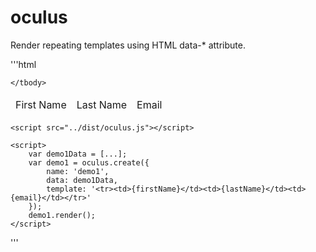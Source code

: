 # oculus
Render repeating templates using HTML data-* attribute.

'''html

<table>
    <thead>
        <tr>
            <td>First Name</td>
            <td>Last Name</td>
            <td>Email</td>
        </tr>
    </thead>
    <tbody data-oculus="demo1">

    </tbody>
</table>


    <script src="../dist/oculus.js"></script>

    <script>
        var demo1Data = [...];
        var demo1 = oculus.create({
            name: 'demo1',
            data: demo1Data,
            template: '<tr><td>{firstName}</td><td>{lastName}</td><td>{email}</td></tr>'
        });
        demo1.render();
    </script>

'''